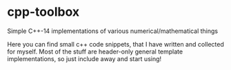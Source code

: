 # cpp-toolbox
Simple C++-14 implementations of various numerical/mathematical things

Here you can find small c++ code snippets, that I have written and collected for myself. Most of the stuff are header-only general template implementations, so just include away and start using! 

